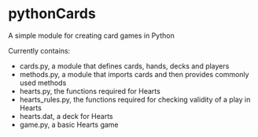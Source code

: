 # pythonCards
A simple module for creating card games in Python

Currently contains:
* cards.py, a module that defines cards, hands, decks and players
* methods.py, a module that imports cards and then provides commonly used methods
* hearts.py, the functions required for Hearts
* hearts_rules.py, the functions required for checking validity of a play in Hearts
* hearts.dat, a deck for Hearts
* game.py, a basic Hearts game
